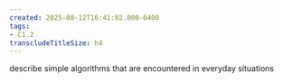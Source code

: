```yaml
---
created: 2025-08-12T16:41:02.000-0400
tags:
- C1.2
transcludeTitleSize: h4
---
```


describe simple algorithms that are encountered in everyday situations